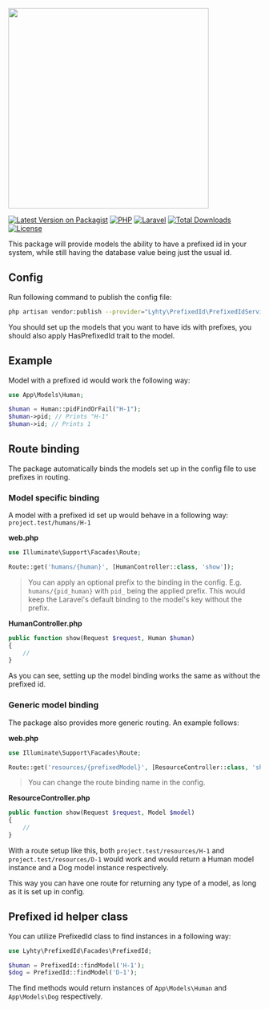 <p>
  <img src="https://matti.suoraniemi.com/storage/lyhty-prefixed-id.png" width="400">
</p>

[![Latest Version on Packagist](https://img.shields.io/packagist/v/lyhty/prefixed-id.svg?label=&style=flat-square&logo=packagist&logoColor=white)](https://packagist.org/packages/lyhty/prefixed-id)
[![PHP](https://img.shields.io/packagist/php-v/lyhty/prefixed-id?style=flat-square&label=&logo=php&logoColor=white)](https://packagist.org/packages/lyhty/prefixed-id)
[![Laravel](https://img.shields.io/static/v1?label=&message=^7.0||^8.0||^9.0&color=red&style=flat-square&logo=laravel&logoColor=white)](https://packagist.org/packages/lyhty/prefixed-id)
[![Total Downloads](https://img.shields.io/packagist/dt/lyhty/prefixed-id.svg?style=flat-square)](https://packagist.org/packages/lyhty/prefixed-id)
[![License](https://img.shields.io/packagist/l/lyhty/prefixed-id.svg?style=flat-square)](https://packagist.org/packages/lyhty/prefixed-id)
<!-- [![Tests](https://img.shields.io/github/workflow/status/lyhty/prefixed-id/Run%20tests?style=flat-square)](https://github.com/lyhty/prefixed-id/actions/workflows/php.yml) -->
<!-- [![StyleCI](https://github.styleci.io/repos/523255216/shield)](https://github.styleci.io/repos/523255216) -->

<!-- CUTOFF -->

This package will provide models the ability to have a prefixed id in your system, while
still having the database value being just the usual id.

## Config

Run following command to publish the config file:

```bash
php artisan vendor:publish --provider="Lyhty\PrefixedId\PrefixedIdServiceProvider"
```

You should set up the models that you want to have ids with prefixes, you should also apply
HasPrefixedId trait to the model.

## Example

Model with a prefixed id would work the following way:

```php
use App\Models\Human;

$human = Human::pidFindOrFail("H-1");
$human->pid; // Prints "H-1"
$human->id; // Prints 1
```

## Route binding

The package automatically binds the models set up in the config file to use prefixes in routing.

### Model specific binding

A model with a prefixed id set up would behave in a following way: `project.test/humans/H-1`

**web.php**

```php
use Illuminate\Support\Facades\Route;

Route::get('humans/{human}', [HumanController::class, 'show']);
```

> You can apply an optional prefix to the binding in the config. E.g. `humans/{pid_human}` with `pid_` being
> the applied prefix. This would keep the Laravel's default binding to the model's key without the prefix.

**HumanController.php**

```php
public function show(Request $request, Human $human)
{
    // 
}
```

As you can see, setting up the model binding works the same as without the prefixed id.

### Generic model binding

The package also provides more generic routing. An example follows:

**web.php**

```php
use Illuminate\Support\Facades\Route;

Route::get('resources/{prefixedModel}', [ResourceController::class, 'show']);
```

> You can change the route binding name in the config.

**ResourceController.php**

```php
public function show(Request $request, Model $model)
{
    //
}
```

With a route setup like this, both `project.test/resources/H-1` and `project.test/resources/D-1` would work and 
would return a Human model instance and a Dog model instance respectively.

This way you can have one route for returning any type of a model, as long as it is
set up in config.

## Prefixed id helper class

You can utilize PrefixedId class to find instances in a following way:

```php
use Lyhty\PrefixedId\Facades\PrefixedId;

$human = PrefixedId::findModel('H-1');
$dog = PrefixedId::findModel('D-1');
```

The find methods would return instances of `App\Models\Human` and `App\Models\Dog` respectively.
